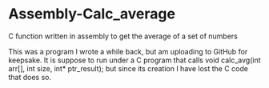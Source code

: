 # Assembly-Calc_average
C function written in assembly to get the average of a set of numbers

This was a program I wrote a while back, but am uploading to GitHub for keepsake. It is suppose to run under a C program that calls
void calc_avg(int arr[], int size, int* ptr_result); but since its creation I have lost the C code that does so.
